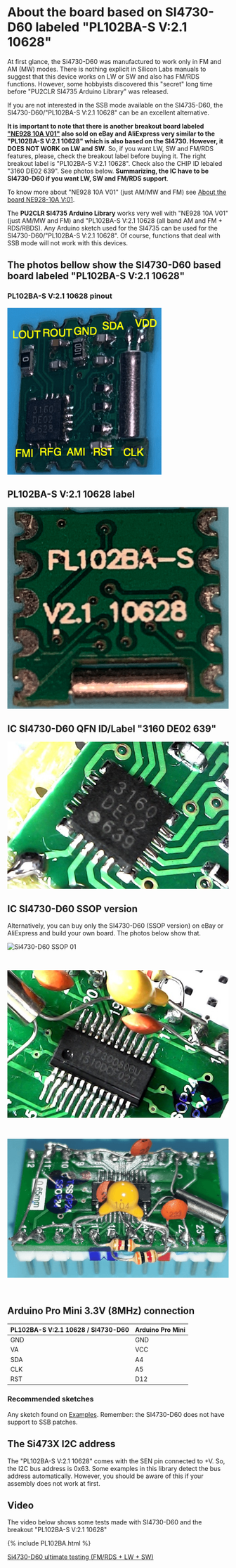 # About the board based on SI4730-D60 labeled "PL102BA-S V:2.1 10628" 

At first glance, the Si4730-D60 was manufactured to work only in FM and AM (MW) modes. There is nothing explicit in Silicon Labs manuals to suggest that this device works on LW or SW and also has FM/RDS functions. However, some hobbyists discovered this "secret" long time before "PU2CLR SI4735 Arduino Library" was released. 


If you are not interested in the SSB mode available on the SI4735-D60, the SI4730-D60/"PL102BA-S V:2.1 10628" can be an excellent alternative.

__It is important to note that there is another breakout board labeled ["NE928 10A V01"](https://pu2clr.github.io/SI4735/extras/BOARD_NE928_10A_V_01/) also sold on eBay and AliExpress very similar to the "PL102BA-S V:2.1 10628"  which is also based on the SI4730. However, it DOES NOT WORK on LW and SW__. So, if you want LW, SW and FM/RDS features, please, check the breakout label before buying it. The right breakout label is "PL102BA-S V:2.1 10628". Check also the CHIP ID lebaled "3160 DE02 639". See photos below. __Summarizing, the IC have to be SI4730-D60 if you want LW, SW and FM/RDS support__.

To know more about "NE928 10A V01" (just AM/MW and FM) see [About the board NE928-10A V:01](https://pu2clr.github.io/SI4735/extras/BOARD_NE928_10A_V_01/).

The __PU2CLR SI4735 Arduino Library__ works very well with "NE928 10A V01" (just AM/MW and FM) and "PL102BA-S V:2.1 10628 (all band AM and FM + RDS/RBDS). Any Arduino sketch used for the SI4735 can be used for the SI4730-D60/"PL102BA-S V:2.1 10628". Of course, functions that deal with SSB mode will not work with this devices.


## The photos bellow show the SI4730-D60 based board labeled "PL102BA-S V:2.1 10628" 


### PL102BA-S V:2.1 10628 pinout

![PL102BA-S V:2.1 10628](./PL102BA_01.png)

## PL102BA-S V:2.1 10628 label


![PL102BA-S V:2.1 10628 label](./PL102BA_02.png)


## IC SI4730-D60 QFN  ID/Label "3160 DE02 639"

![Si4730-D60 label](./SI4730_3160DE02639_01.jpg)


## IC SI4730-D60 SSOP version

Alternatively, you can buy only the SI4730-D60 (SSOP version) on eBay or AliExpress and build your own board. The photos below show that. 


![Si4730-D60 SSOP 01](../images/soldering_01.jpg)


<BR>

![Si4730-D60 SSOP 02](./SI4730_D60GU_01.jpg)

<BR>

![Si4730-D60 SSOP 01](../images/SI4730_on_adapterA.png)

<BR>

## Arduino Pro Mini 3.3V (8MHz) connection


|  PL102BA-S V:2.1 10628 / SI4730-D60 |  Arduino Pro Mini |
| ----------------------------------- | ----------------- |
| GND  | GND | 
| VA   | VCC |
| SDA  | A4  |
| CLK  | A5  |
| RST  | D12 |


### Recommended sketches

Any sketch found on [Examples](https://pu2clr.github.io/SI4735/examples/). Remember: the SI4730-D60 does not have support to SSB patches.


## The Si473X I2C address 

The "PL102BA-S V:2.1 10628" comes with the SEN pin connected to +V. So, the I2C bus address is 0x63. 
Some examples in this library detect the bus address automatically. However, you should be aware of this if your assembly does not work at first.

## Video

The video below shows some tests made with SI4730-D60 and the breakout "PL102BA-S V:2.1 10628"  

{% include PL102BA.html %}

[Si4730-D60 ultimate testing (FM/RDS + LW + SW)](https://youtu.be/lRYE854EOrk)

